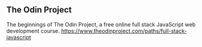 ## The Odin Project

The beginnings of The Odin Project, a free online full stack JavaScript web development course.
https://www.theodinproject.com/paths/full-stack-javascript
